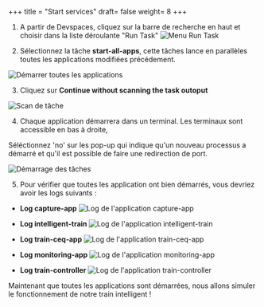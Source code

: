 +++
title = "Start services"
draft= false
weight= 8
+++


1. A partir de Devspaces, cliquez sur la barre de recherche en haut et choisir dans la liste déroulante "Run Task"
 ![Menu Run Task](/images/dev-section/select-run-task.png)

2. Sélectionnez la tâche **start-all-apps**, cette tâches lance en parallèles toutes les applications modifiées précédement. 

 ![Démarrer toutes les applications](/images/dev-section/start-all-aps-task.png)

3. Cliquez sur **Continue without scanning the task outoput**

 ![Scan de tâche](/images/dev-section/scan-task-output.png)

4. Chaque application démarrera dans un terminal. Les terminaux sont accessible en bas à droite, 

Séléctionnez 'no' sur les pop-up qui indique qu'un nouveau processus a démarré et qu'il est possible de faire une redirection de port.

 ![Démarrage des tâches](/images/dev-section/all-tasks-started.png)

5. Pour vérifier que toutes les application ont bien démarrés, vous devriez avoir les logs suivants :
- **Log capture-app**
![Log de l'application capture-app](/images/dev-section/start-capture-log.png)

- **Log intelligent-train**
![Log de l'application intelligent-train](/images/dev-section/intelligent-train-log.png)

- **Log train-ceq-app**
![Log de l'application train-ceq-app](/images/dev-section/train-ceq-log.png)

- **Log monitoring-app** 
![Log de l'application monitoring-app](/images/dev-section/train-monitoring-log.png)

- **Log train-controller** 
![Log de l'application train-controller](/images/dev-section/train-controller-log.png)


Maintenant que toutes les applications sont démarrées, nous allons simuler le fonctionnement de notre train intelligent !  
